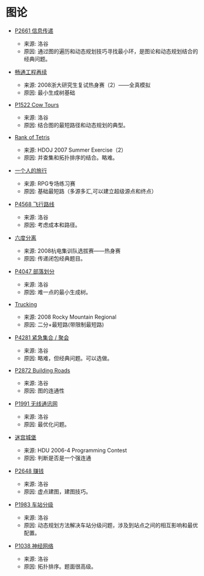 # 图论

- [P2661 信息传递](https://www.luogu.com.cn/problem/P2661)
  - 来源: 洛谷
  - 原因: 通过图的遍历和动态规划技巧寻找最小环，是图论和动态规划结合的经典问题。

- [畅通工程再续](https://vjudge.net/problem/HDU-1875)
  - 来源: 2008浙大研究生复试热身赛（2）——全真模拟
  - 原因: 最小生成树基础

- [P1522 Cow Tours](https://www.luogu.com.cn/problem/P1522)
  - 来源: 洛谷
  - 原因: 结合图的最短路径和动态规划的典型。

- [Rank of Tetris](https://vjudge.net/problem/HDU-1811)
  - 来源: HDOJ 2007 Summer Exercise（2）
  - 原因: 并查集和拓扑排序的结合。略难。

- [一个人的旅行](hhttps://vjudge.net/problem/HDU-2066)
  - 来源: RPG专场练习赛
  - 原因: 基础最短路（多源多汇,可以建立超级源点和终点）

- [P4568 飞行路线](https://www.luogu.com.cn/problem/P4568)
  - 来源: 洛谷
  - 原因: 考虑成本和路径。

- [六度分离](https://vjudge.net/problem/HDU-1869)
  - 来源: 2008杭电集训队选拔赛——热身赛
  - 原因: 传递闭包经典题目。

- [P4047 部落划分](https://www.luogu.com.cn/problem/P4047)
  - 来源: 洛谷
  - 原因: 难一点的最小生成树。

- [Trucking](https://vjudge.net/problem/HDU-2962)
  - 来源: 2008 Rocky Mountain Regional
  - 原因: 二分+最短路(带限制最短路)

- [P4281 紧急集合 / 聚会](https://www.luogu.com.cn/problem/P4281)
  - 来源: 洛谷
  - 原因: 略难，但经典问题。可以选做。

- [P2872 Building Roads](https://www.luogu.com.cn/problem/P2872)
  - 来源: 洛谷
  - 原因: 图的连通性

- [P1991 无线通讯网](https://www.luogu.com.cn/problem/P1991)
  - 来源: 洛谷
  - 原因: 最优化问题。

- [迷宫城堡](https://vjudge.net/problem/HDU-1269)
  - 来源: HDU 2006-4 Programming Contest
  - 原因: 判断是否是一个强连通

- [P2648 赚钱](https://www.luogu.com.cn/problem/P2648)
  - 来源: 洛谷
  - 原因: 虚点建图，建图技巧。


- [P1983 车站分级](https://www.luogu.com.cn/problem/P1983)
  - 来源: 洛谷
  - 原因: 动态规划方法解决车站分级问题，涉及到站点之间的相互影响和最优配置。

- [P1038 神经网络](https://www.luogu.com.cn/problem/P1038)
  - 来源: 洛谷
  - 原因: 拓扑排序。题面很高级。